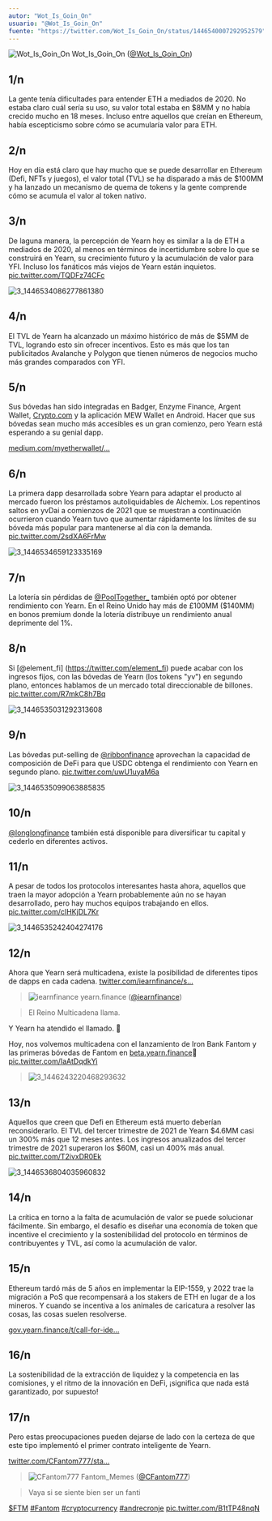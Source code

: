 ```yaml
---
autor: "Wot_Is_Goin_On"
usuario: "@Wot_Is_Goin_On"
fuente: "https://twitter.com/Wot_Is_Goin_On/status/1446540007292952579"
---
```


![Wot_Is_Goin_On](Wot_Is_Goin_On-1333568900538232832.jpg)
Wot_Is_Goin_On ([@Wot_Is_Goin_On](https://twitter.com/Wot_Is_Goin_On))

## 1/n

La gente tenía dificultades para entender ETH a mediados de 2020. No estaba claro cuál sería su uso, su valor total estaba en $8MM y no había crecido mucho en 18 meses. Incluso entre aquellos que creían en Ethereum, había escepticismo sobre cómo se acumularía valor para ETH.

## 2/n

Hoy en día está claro que hay mucho que se puede desarrollar en Ethereum (Defi, NFTs y juegos), el valor total (TVL) se ha disparado a más de $100MM y ha lanzado un mecanismo de quema de tokens y la gente comprende cómo se acumula el valor al token nativo.

## 3/n

De laguna manera, la percepción de Yearn hoy es similar a la de ETH a mediados de 2020, al menos en términos de incertidumbre sobre lo que se construirá en Yearn, su crecimiento futuro y la acumulación de valor para YFI. Incluso los fanáticos más viejos de Yearn están inquietos. [pic.twitter.com/TQDFz74CFc](https://twitter.com/Wot_Is_Goin_On/status/1446540013576065026/photo/1)

![3_1446534086277861380](3_1446534086277861380.jpg)

## 4/n

El TVL de Yearn ha alcanzado un máximo histórico de más de $5MM de TVL, logrando esto sin ofrecer incentivos. Esto es más que los tan publicitados Avalanche y Polygon que tienen números de negocios mucho más grandes comparados con YFI.

## 5/n

Sus bóvedas han sido integradas en Badger, Enzyme Finance, Argent Wallet, [Crypto.com](http://Crypto.com) y la aplicación MEW Wallet en Android. Hacer que sus bóvedas sean mucho más accesibles es un gran comienzo, pero Yearn está esperando a su genial dapp.

[medium.com/myetherwallet/…](https://medium.com/myetherwallet/introducing-yearn-vaults-on-mew-wallet-app-android-274818aa830e)

## 6/n

La primera dapp desarrollada sobre Yearn para adaptar el producto al mercado fueron los préstamos autoliquidables de Alchemix. Los repentinos saltos en yvDai a comienzos de 2021 que se muestran a continuación ocurrieron cuando Yearn tuvo que aumentar rápidamente los límites de su bóveda más popular para mantenerse al día con la demanda. [pic.twitter.com/2sdXA6FrMw](https://twitter.com/Wot_Is_Goin_On/status/1446540021121617947/photo/1)

![3_1446534659123335169](3_1446534659123335169.jpg)

## 7/n

La lotería sin pérdidas de [@PoolTogether\_](https://twitter.com/PoolTogether_) también optó por obtener rendimiento con Yearn. En el Reino Unido hay más de £100MM ($140MM) en bonos premium donde la lotería distribuye un rendimiento anual deprimente del 1%.

## 8/n

Si [@element_fi] (https://twitter.com/element_fi) puede acabar con los ingresos fijos, con las bóvedas de Yearn (los tokens "yv") en segundo plano, entonces hablamos de un mercado total direccionable de billones. [pic.twitter.com/R7mkC8h7Bq](https://twitter.com/Wot_Is_Goin_On/status/1446540026507038731/photo/1)

![3_1446535031292313608](3_1446535031292313608.jpg)

## 9/n

Las bóvedas put-selling de [@ribbonfinance](https://twitter.com/ribbonfinance) aprovechan la capacidad de composición de DeFi para que USDC obtenga el rendimiento con Yearn en segundo plano. [pic.twitter.com/uwU1uyaM6a](https://twitter.com/Wot_Is_Goin_On/status/1446540030340644870/photo/1)

![3_1446535099063885835](3_1446535099063885835.jpg)

## 10/n

[@longlongfinance](https://twitter.com/longlongfinance) también está disponible para diversificar tu capital y cederlo en diferentes activos.

## 11/n

A pesar de todos los protocolos interesantes hasta ahora, aquellos que traen la mayor adopción a Yearn probablemente aún no se hayan desarrollado, pero hay muchos equipos trabajando en ellos. [pic.twitter.com/cIHKjDL7Kr](https://twitter.com/Wot_Is_Goin_On/status/1446540036019736576/photo/1)

![3_1446535242404274176](3_1446535242404274176.jpg)

## 12/n

Ahora que Yearn será multicadena, existe la posibilidad de diferentes tipos de dapps en cada cadena. [twitter.com/iearnfinance/s…](https://twitter.com/iearnfinance/status/1446243257336229912?s=20)

> ![iearnfinance](earnfinance-1223779978459770880.jpg)
> yearn.finance ([@iearnfinance](https://twitter.com/iearnfinance))

> El Reino Multicadena llama.

Y Yearn ha atendido el llamado. 📯

Hoy, nos volvemos multicadena con el lanzamiento de Iron Bank Fantom y las primeras bóvedas de Fantom en [beta.yearn.finance](http://beta.yearn.finance)🧵 [pic.twitter.com/IaAtDqdkYi](https://twitter.com/iearnfinance/status/1446243257336229912/photo/1)

> ![3_1446243220468293632](3_1446243220468293632.jpg)

## 13/n

Aquellos que creen que Defi en Ethereum está muerto deberían reconsiderarlo. El TVL del tercer trimestre de 2021 de Yearn $4.6MM casi un 300% más que 12 meses antes. Los ingresos anualizados del tercer trimestre de 2021 superaron los $60M, casi un 400% más anual. [pic.twitter.com/T2ivxDR0Ek](https://twitter.com/Wot_Is_Goin_On/status/1446540042210512906/photo/1)

![3_1446536804035960832](3_1446536804035960832.jpg)

## 14/n

La crítica en torno a la falta de acumulación de valor se puede solucionar fácilmente. Sin embargo, el desafío es diseñar una economía de token que incentive el crecimiento y la sostenibilidad del protocolo en términos de contribuyentes y TVL, así como la acumulación de valor.

## 15/n

Ethereum tardó más de 5 años en implementar la EIP-1559, y 2022 trae la migración a PoS que recompensará a los stakers de ETH en lugar de a los mineros. Y cuando se incentiva a los animales de caricatura a resolver las cosas, las cosas suelen resolverse.

[gov.yearn.finance/t/call-for-ide…](https://gov.yearn.finance/t/call-for-ideas-yfi-tokenomics-revamp/11573/5)

## 16/n

La sostenibilidad de la extracción de liquidez y la competencia en las comisiones, y el ritmo de la innovación en DeFi, ¡significa que nada está garantizado, por supuesto!

## 17/n

Pero estas preocupaciones pueden dejarse de lado con la certeza de que este tipo implementó el primer contrato inteligente de Yearn.

[twitter.com/CFantom777/sta…](https://twitter.com/CFantom777/status/1446366012421468162?s=20)

> ![CFantom777](CFantom777-1387931745832497152.jpg)
> Fantom_Memes ([@CFantom777](https://twitter.com/CFantom777))

> Vaya si se siente bien ser un fanti

[$FTM](https://twitter.com/search?q=%24FTM) [#Fantom](https://twitter.com/hashtag/Fantom) [#cryptocurrency](https://twitter.com/hashtag/cryptocurrency) [#andrecronje](https://twitter.com/hashtag/andrecronje) [pic.twitter.com/B1tTP48nqN](https://twitter.com/CFantom777/status/1446366012421468162/video/1)
